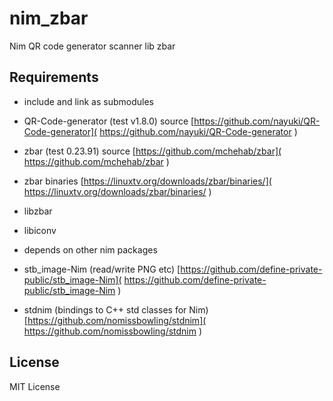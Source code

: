 nim_zbar
========

Nim QR code generator scanner lib zbar


Requirements
------------

- include and link as submodules

 - QR-Code-generator (test v1.8.0) source [https://github.com/nayuki/QR-Code-generator]( https://github.com/nayuki/QR-Code-generator )
 - zbar (test 0.23.91) source [https://github.com/mchehab/zbar]( https://github.com/mchehab/zbar )
 - zbar binaries [https://linuxtv.org/downloads/zbar/binaries/]( https://linuxtv.org/downloads/zbar/binaries/ )
 - libzbar
 - libiconv


- depends on other nim packages

 - stb_image-Nim (read/write PNG etc) [https://github.com/define-private-public/stb_image-Nim]( https://github.com/define-private-public/stb_image-Nim )
 - stdnim (bindings to C++ std classes for Nim) [https://github.com/nomissbowling/stdnim]( https://github.com/nomissbowling/stdnim )


License
-------

MIT License
